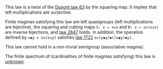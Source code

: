This law is a twist of the [Dupont law 63](https://teorth.github.io/equational_theories/implications/?63) by the squaring map.  It implies that left multiplications are surjective.

Finite magmas satisfying this law are left quasigroups (left multiplications are bijective), the squaring and cubing maps `S: x ↦ x◇x` and `B: x ↦ x◇(x◇x)` are inverse bijections, and [law 2847](https://teorth.github.io/equational_theories/implications/?2847) holds.  In addition, the operation defined by `x◆y = x◇(x◇y)` satisfies [law 1722](https://teorth.github.io/equational_theories/implications/?1722) `x=(y◆y)◆((x◆y)◆y)`.

This law cannot hold in a non-trivial semigroup (associative magma).

The finite spectrum of (cardinalities of finite magmas satisfying) this law is [unknown](https://leanprover.zulipchat.com/#narrow/channel/458659-Equational/topic/Order.203.20Spectra/with/527073087).
